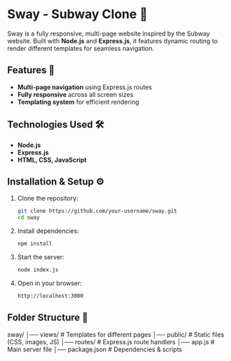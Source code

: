 # Sway - Subway Clone 🌟  

Sway is a fully responsive, multi-page website inspired by the Subway website. Built with **Node.js** and **Express.js**, it features dynamic routing to render different templates for seamless navigation.  

## Features 🚀  
- **Multi-page navigation** using Express.js routes  
- **Fully responsive** across all screen sizes  
- **Templating system** for efficient rendering  

## Technologies Used 🛠️  
- **Node.js**  
- **Express.js**  
- **HTML, CSS, JavaScript**  

## Installation & Setup ⚙️  
1. Clone the repository:  
   ```bash
   git clone https://github.com/your-username/sway.git
   cd sway
2. Install dependencies:  
   ```bash
   npm install
3. Start the server:  
   ```bash
   node index.js
4. Open in your browser:  
   ```bash
   http://localhost:3000

## Folder Structure 📂 

sway/
│── views/          # Templates for different pages
│── public/         # Static files (CSS, images, JS)
│── routes/         # Express.js route handlers
│── app.js          # Main server file
│── package.json    # Dependencies & scripts

